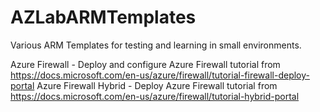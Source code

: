 # AZLabARMTemplates
Various ARM Templates for testing and learning in small environments.

Azure Firewall - Deploy and configure Azure Firewall tutorial from https://docs.microsoft.com/en-us/azure/firewall/tutorial-firewall-deploy-portal
Azure Firewall Hybrid - Deploy Azure Firewall tutorial from https://docs.microsoft.com/en-us/azure/firewall/tutorial-hybrid-portal


